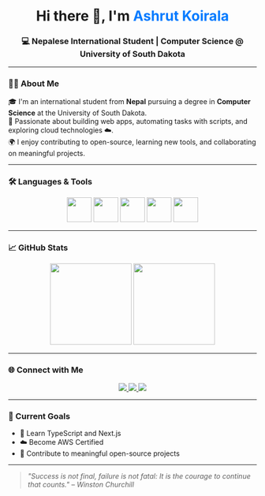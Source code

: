 

<h1 align="center">Hi there 👋, I'm <span style="color:#007bff">Ashrut Koirala</span></h1>
<h3 align="center">💻 Nepalese International Student | Computer Science @ University of South Dakota</h3>

---

### 👨‍💻 About Me

🎓 I'm an international student from **Nepal** pursuing a degree in **Computer Science** at the University of South Dakota.  
🌱 Passionate about building web apps, automating tasks with scripts, and exploring cloud technologies ☁️.  
🌍 I enjoy contributing to open-source, learning new tools, and collaborating on meaningful projects.

---

### 🛠️ Languages & Tools

<p align="center">
  <img src="https://cdn.jsdelivr.net/gh/devicons/devicon/icons/python/python-original.svg" width="50" />
  <img src="https://cdn.jsdelivr.net/gh/devicons/devicon/icons/cplusplus/cplusplus-original.svg" width="50" />
  <img src="https://cdn.jsdelivr.net/gh/devicons/devicon/icons/javascript/javascript-original.svg" width="50" />
  <img src="https://cdn.jsdelivr.net/gh/devicons/devicon/icons/react/react-original.svg" width="50" />
  <img src="https://cdn.jsdelivr.net/gh/devicons/devicon/icons/mysql/mysql-original.svg" width="50" />
</p>

---

### 📈 GitHub Stats

<p align="center">
  <img src="https://github-readme-stats.vercel.app/api?username=AKC10&show_icons=true&theme=tokyonight" height="165">
  <img src="https://github-readme-stats.vercel.app/api/top-langs/?username=AKC10&layout=compact&theme=tokyonight" height="165">
</p>

---

### 🌐 Connect with Me

<p align="center">
  <a href="https://www.linkedin.com/in/your-linkedin" target="_blank">
    <img src="https://img.shields.io/badge/LinkedIn-blue?logo=linkedin&style=for-the-badge" />
  </a>
  <a href="mailto:koirala.ashrut18@gmail.com">
    <img src="https://img.shields.io/badge/Gmail-D14836?style=for-the-badge&logo=gmail&logoColor=white" />
  </a>
  <a href="https://github.com/AKC10">
    <img src="https://img.shields.io/badge/GitHub-100000?style=for-the-badge&logo=github&logoColor=white" />
  </a>
</p>

---

### 🚀 Current Goals

- 📘 Learn TypeScript and Next.js  
- ☁️ Become AWS Certified  
- 🤝 Contribute to meaningful open-source projects  

---

> _"Success is not final, failure is not fatal: It is the courage to continue that counts." – Winston Churchill_
